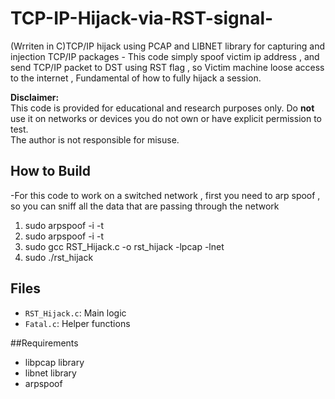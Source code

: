 # TCP-IP-Hijack-via-RST-signal-
(Wrriten in C)TCP/IP hijack using PCAP and LIBNET library for capturing and injection TCP/IP packages - This code simply spoof victim ip address , and send TCP/IP packet to DST using RST flag , so Victim machine loose access to the internet , Fundamental of how to fully hijack a session.

**Disclaimer:**  
This code is provided for educational and research purposes only. Do **not** use it on networks or devices you do not own or have explicit permission to test.  
The author is not responsible for misuse.

## How to Build
-For this code to work on a switched network , first you need to arp spoof , so you can sniff all the data that are passing through the network
1) sudo arpspoof -i <your-interface> -t <target-machine-ip> <gateway-ip>
2) sudo arpspoof -i <your-interface> -t <gateway-ip> <target-machine-ip>
3) sudo gcc RST_Hijack.c -o rst_hijack -lpcap -lnet
4) sudo ./rst_hijack <Target-machine-ip>

## Files
- `RST_Hijack.c`: Main logic
- `Fatal.c`: Helper functions

##Requirements
- libpcap library
- libnet library
- arpspoof



